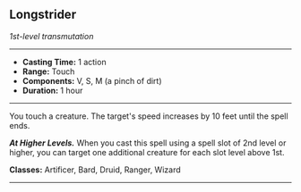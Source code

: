﻿## Longstrider
*1st-level transmutation*
___
- **Casting Time:** 1 action
- **Range:** Touch
- **Components:** V, S, M (a pinch of dirt)
- **Duration:** 1 hour

---
You touch a creature. The target's speed increases by 10 feet until the spell ends.

***At Higher Levels.*** When you cast this spell using a spell slot of 2nd level or higher, you can target one additional creature for each slot level above 1st.

**Classes:** Artificer, Bard, Druid, Ranger, Wizard


---
